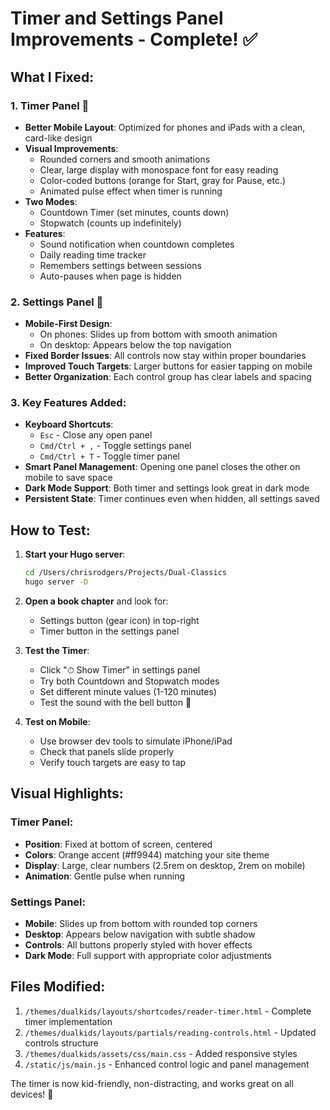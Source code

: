 # Timer and Settings Panel Improvements - Complete! ✅

## What I Fixed:

### 1. **Timer Panel** 🎯
- **Better Mobile Layout**: Optimized for phones and iPads with a clean, card-like design
- **Visual Improvements**: 
  - Rounded corners and smooth animations
  - Clear, large display with monospace font for easy reading
  - Color-coded buttons (orange for Start, gray for Pause, etc.)
  - Animated pulse effect when timer is running
- **Two Modes**: 
  - Countdown Timer (set minutes, counts down)
  - Stopwatch (counts up indefinitely)
- **Features**:
  - Sound notification when countdown completes
  - Daily reading time tracker
  - Remembers settings between sessions
  - Auto-pauses when page is hidden

### 2. **Settings Panel** 🎨
- **Mobile-First Design**: 
  - On phones: Slides up from bottom with smooth animation
  - On desktop: Appears below the top navigation
- **Fixed Border Issues**: All controls now stay within proper boundaries
- **Improved Touch Targets**: Larger buttons for easier tapping on mobile
- **Better Organization**: Each control group has clear labels and spacing

### 3. **Key Features Added**:
- **Keyboard Shortcuts**:
  - `Esc` - Close any open panel
  - `Cmd/Ctrl + ,` - Toggle settings panel
  - `Cmd/Ctrl + T` - Toggle timer panel
- **Smart Panel Management**: Opening one panel closes the other on mobile to save space
- **Dark Mode Support**: Both timer and settings look great in dark mode
- **Persistent State**: Timer continues even when hidden, all settings saved

## How to Test:

1. **Start your Hugo server**: 
   ```bash
   cd /Users/chrisrodgers/Projects/Dual-Classics
   hugo server -D
   ```

2. **Open a book chapter** and look for:
   - Settings button (gear icon) in top-right
   - Timer button in the settings panel

3. **Test the Timer**:
   - Click "⏱ Show Timer" in settings panel
   - Try both Countdown and Stopwatch modes
   - Set different minute values (1-120 minutes)
   - Test the sound with the bell button 🔔

4. **Test on Mobile**:
   - Use browser dev tools to simulate iPhone/iPad
   - Check that panels slide properly
   - Verify touch targets are easy to tap

## Visual Highlights:

### Timer Panel:
- **Position**: Fixed at bottom of screen, centered
- **Colors**: Orange accent (#ff9944) matching your site theme
- **Display**: Large, clear numbers (2.5rem on desktop, 2rem on mobile)
- **Animation**: Gentle pulse when running

### Settings Panel:
- **Mobile**: Slides up from bottom with rounded top corners
- **Desktop**: Appears below navigation with subtle shadow
- **Controls**: All buttons properly styled with hover effects
- **Dark Mode**: Full support with appropriate color adjustments

## Files Modified:
1. `/themes/dualkids/layouts/shortcodes/reader-timer.html` - Complete timer implementation
2. `/themes/dualkids/layouts/partials/reading-controls.html` - Updated controls structure
3. `/themes/dualkids/assets/css/main.css` - Added responsive styles
4. `/static/js/main.js` - Enhanced control logic and panel management

The timer is now kid-friendly, non-distracting, and works great on all devices! 🎉
